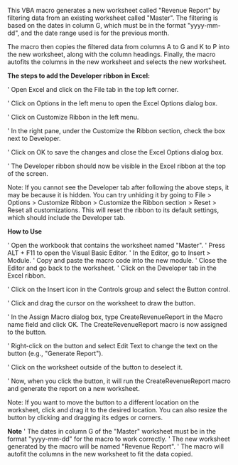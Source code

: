 This VBA macro generates a new worksheet called "Revenue Report" by filtering data from an existing worksheet called "Master". The filtering is based on the dates in column G, which must be in the format "yyyy-mm-dd", and the date range used is for the previous month.

The macro then copies the filtered data from columns A to G and K to P into the new worksheet, along with the column headings. Finally, the macro autofits the columns in the new worksheet and selects the new worksheet.

**The steps to add the Developer ribbon in Excel:**

' Open Excel and click on the File tab in the top left corner.

' Click on Options in the left menu to open the Excel Options dialog box.

' Click on Customize Ribbon in the left menu.

' In the right pane, under the Customize the Ribbon section, check the box next to Developer.

' Click on OK to save the changes and close the Excel Options dialog box.

' The Developer ribbon should now be visible in the Excel ribbon at the top of the screen.

Note: If you cannot see the Developer tab after following the above steps, it may be because it is hidden. You can try unhiding it by going to File > Options > Customize Ribbon > Customize the Ribbon section > Reset > Reset all customizations. This will reset the ribbon to its default settings, which should include the Developer tab.

**How to Use**

' Open the workbook that contains the worksheet named "Master".
' Press ALT + F11 to open the Visual Basic Editor.
' In the Editor, go to Insert > Module.
' Copy and paste the macro code into the new module.
' Close the Editor and go back to the worksheet.
' Click on the Developer tab in the Excel ribbon.

' Click on the Insert icon in the Controls group and select the Button control.

' Click and drag the cursor on the worksheet to draw the button.

' In the Assign Macro dialog box, type CreateRevenueReport in the Macro name field and click OK. The CreateRevenueReport macro is now assigned to the button.

' Right-click on the button and select Edit Text to change the text on the button (e.g., "Generate Report").

' Click on the worksheet outside of the button to deselect it.

' Now, when you click the button, it will run the CreateRevenueReport macro and generate the report on a new worksheet.

Note: If you want to move the button to a different location on the worksheet, click and drag it to the desired location. You can also resize the button by clicking and dragging its edges or corners.

**Note**
' The dates in column G of the "Master" worksheet must be in the format "yyyy-mm-dd" for the macro to work correctly.
' The new worksheet generated by the macro will be named "Revenue Report".
' The macro will autofit the columns in the new worksheet to fit the data copied.
